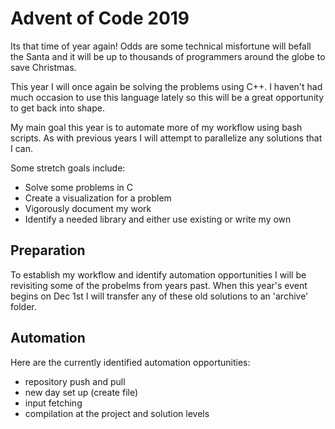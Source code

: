 # Advent of Code 2019

Its that time of year again! Odds are some technical misfortune will befall the Santa and it will be up to thousands of programmers around the globe to save Christmas.

This year I will once again be solving the problems using C++. I haven't had much occasion to use this language lately so this will be a great opportunity to get back into shape.

My main goal this year is to automate more of my workflow using bash scripts. As with previous years I will attempt to parallelize any solutions that I can.

Some stretch goals include:
* Solve some problems in C
* Create a visualization for a problem
* Vigorously document my work
* Identify a needed library and either use existing or write my own

## Preparation

To establish my workflow and identify automation opportunities I will be revisiting some of the probelms from years past. When this year's event begins on Dec 1st I will transfer any of these old solutions to an 'archive' folder.

## Automation

Here are the currently identified automation opportunities:
* repository push and pull
* new day set up (create file)
* input fetching
* compilation at the project and solution levels
